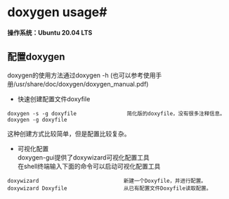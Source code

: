 # doxygen usage#

**操作系统：Ubuntu 20.04 LTS**

## 配置doxygen
doxygen的使用方法通过doxygen -h (也可以参考使用手册/usr/share/doc/doxygen/doxygen_manual.pdf)

* 快速创建配置文件doxyfile
```
doxygen -s -g doxyfile                简化版的doxyfile，没有很多注释信息。
doxygen -g doxyfile
```
这种创建方式比较简单，但是配置比较复杂。

* 可视化配置  
doxygen-gui提供了doxywizard可视化配置工具  
在shell终端输入下面的命令可以启动可视化配置工具
```
doxywizard                           新建一个Doxyfile，并进行配置。
doxywizard Doxyfile                  从已有配置文件Doxyfile读取配置。
```
